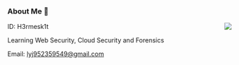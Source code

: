 ### About Me 👋
<img align="right" src="https://github-readme-stats.vercel.app/api?username=H3rmesk1t&show_icons=true&include_all_commits=true">

ID: H3rmesk1t

Learning Web Security, Cloud Security and Forensics

Email: [lyj952359549@gmail.com](mailto:lyj952359549@gmail.com)

